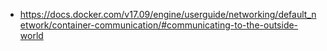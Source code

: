 - https://docs.docker.com/v17.09/engine/userguide/networking/default_network/container-communication/#communicating-to-the-outside-world
